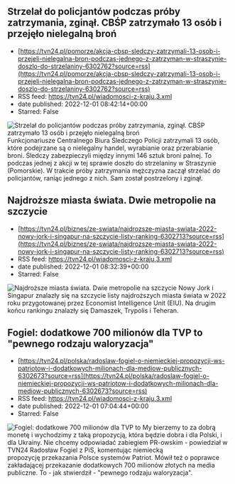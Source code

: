## Strzelał do policjantów podczas próby zatrzymania, zginął. CBŚP zatrzymało 13 osób i przejęło nielegalną broń
 - [https://tvn24.pl/pomorze/akcja-cbsp-sledczy-zatrzymali-13-osob-i-przejeli-nielegalna-bron-podczas-jednego-z-zatrzyman-w-straszynie-doszlo-do-strzelaniny-6302762?source=rss](https://tvn24.pl/pomorze/akcja-cbsp-sledczy-zatrzymali-13-osob-i-przejeli-nielegalna-bron-podczas-jednego-z-zatrzyman-w-straszynie-doszlo-do-strzelaniny-6302762?source=rss)
 - RSS feed: https://tvn24.pl/wiadomosci-z-kraju,3.xml
 - date published: 2022-12-01 08:42:14+00:00
 - Starred: False

<img alt="Strzelał do policjantów podczas próby zatrzymania, zginął. CBŚP zatrzymało 13 osób i przejęło nielegalną broń " src="https://tvn24.pl/najnowsze/cdn-zdjecie-ig4njv-sledczy-zabezpieczyli-miedzy-innymi-146-sztuk-broni-palnej-6302745/alternates/LANDSCAPE_1280" />
    Funkcjonariusze Centralnego Biura Śledczego Policji zatrzymali 13 osób, które podejrzane są o nielegalny handel, wyrabianie oraz przerabianie broni. Śledczy zabezpieczyli między innymi 146 sztuk broni palnej. To podczas jednej z akcji w tej sprawie doszło do strzelaniny w Straszynie (Pomorskie). W trakcie próby zatrzymania mężczyzna zaczął strzelać do policjantów, raniąc jednego z nich. Sam został postrzelony i zginął.

## Najdroższe miasta świata. Dwie metropolie na szczycie
 - [https://tvn24.pl/biznes/ze-swiata/najdrozsze-miasta-swiata-2022-nowy-jork-i-singapur-na-szczycie-listy-ranking-6302713?source=rss](https://tvn24.pl/biznes/ze-swiata/najdrozsze-miasta-swiata-2022-nowy-jork-i-singapur-na-szczycie-listy-ranking-6302713?source=rss)
 - RSS feed: https://tvn24.pl/wiadomosci-z-kraju,3.xml
 - date published: 2022-12-01 08:32:39+00:00
 - Starred: False

<img alt="Najdroższe miasta świata. Dwie metropolie na szczycie" src="https://tvn24.pl/najnowsze/cdn-zdjecie-uht4z0-nowy-jork-4726874/alternates/LANDSCAPE_1280" />
    Nowy Jork i Singapur znalazły się na szczycie listy najdroższych miasta świata w 2022 roku przygotowanej przez Economist Intelligence Unit (EIU). Na drugim końcu rankingu znalazły się Damaszek, Trypolis i Teheran.

## Fogiel: dodatkowe 700 milionów dla TVP to "pewnego rodzaju waloryzacja"
 - [https://tvn24.pl/polska/radoslaw-fogiel-o-niemieckiej-propozycji-ws-patriotow-i-dodatkowych-milionach-dla-mediow-publicznych-6302673?source=rss](https://tvn24.pl/polska/radoslaw-fogiel-o-niemieckiej-propozycji-ws-patriotow-i-dodatkowych-milionach-dla-mediow-publicznych-6302673?source=rss)
 - RSS feed: https://tvn24.pl/wiadomosci-z-kraju,3.xml
 - date published: 2022-12-01 07:04:44+00:00
 - Starred: False

<img alt="Fogiel: dodatkowe 700 milionów dla TVP to " src="https://tvn24.pl/najnowsze/cdn-zdjecie-rl5b58-01-0730-piasek-cl-0002-6302656/alternates/LANDSCAPE_1280" />
    My bierzemy to za dobrą monetę i wychodzimy z taką propozycją, która będzie dobra i dla Polski, i dla Ukrainy. Nie chcemy odpowiadać zabiegiem PR-owskim - powiedział w TVN24 Radosław Fogiel z PiS, komentując niemiecką propozycję przekazania Polsce systemów Patriot. Mówił też o poprawce zakładającej przekazanie dodatkowych 700 milionów złotych na media publiczne. To - jak stwierdził - "pewnego rodzaju waloryzacja".
